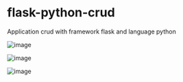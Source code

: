 # flask-python-crud
Application crud with framework flask and language python

![image](https://user-images.githubusercontent.com/26560418/130842539-bdda53f0-c31d-45d5-aad4-b89275048ffa.png)


![image](https://user-images.githubusercontent.com/26560418/130842555-6767029f-cdb3-4c50-a8b3-b090f695f899.png)


![image](https://user-images.githubusercontent.com/26560418/130842598-825f50a2-4e06-439f-894d-536c9dd127fe.png)
